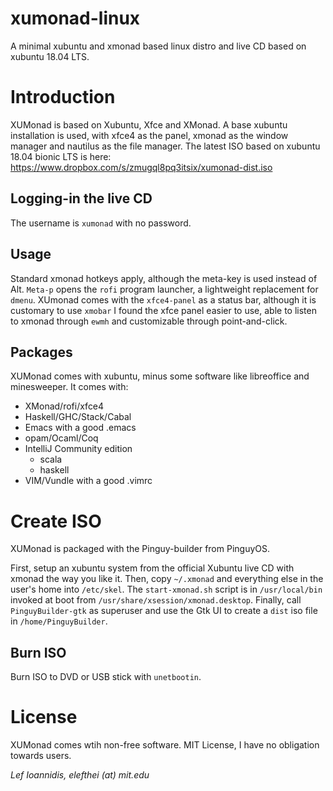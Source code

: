 # xumonad-linux
A minimal xubuntu and xmonad based linux distro and live CD based on xubuntu 18.04 LTS.

# Introduction
XUMonad is based on Xubuntu, Xfce and XMonad. A base xubuntu installation is used, with xfce4 as the panel, xmonad as the window
manager and nautilus as the file manager. The latest ISO based on xubuntu 18.04 bionic LTS is here:
https://www.dropbox.com/s/zmugql8pq3itsix/xumonad-dist.iso

## Logging-in the live CD
The username is `xumonad` with no password.

## Usage
Standard xmonad hotkeys apply, although the meta-key is used instead of Alt. `Meta-p` opens the `rofi` program launcher,
a lightweight replacement for `dmenu`. XUmonad comes with the `xfce4-panel` as a status bar, although it is customary
to use `xmobar` I found the xfce panel easier to use, able to listen to xmonad through `ewmh` and customizable through point-and-click.

## Packages
XUMonad comes with xubuntu, minus some software like libreoffice and minesweeper. It comes with:
- XMonad/rofi/xfce4
- Haskell/GHC/Stack/Cabal
- Emacs with a good .emacs
- opam/Ocaml/Coq
- IntelliJ Community edition
  + scala
  + haskell
- VIM/Vundle with a good .vimrc

# Create ISO
XUMonad is packaged with the Pinguy-builder from PinguyOS.

First, setup an xubuntu system from the official Xubuntu live CD with xmonad the way you like it.
Then, copy `~/.xmonad` and everything else in the user's home into `/etc/skel`.
The `start-xmonad.sh` script is in `/usr/local/bin` invoked at boot from `/usr/share/xsession/xmonad.desktop`.
Finally, call `PinguyBuilder-gtk` as superuser and use the Gtk UI to create a `dist` iso file in `/home/PinguyBuilder`.

## Burn ISO
Burn ISO to DVD or USB stick with `unetbootin`.

# License

XUMonad comes wtih non-free software.
MIT License, I have no obligation towards users.

*Lef Ioannidis, elefthei (at) mit.edu*
